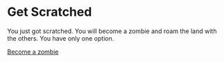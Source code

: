 # Get Scratched

You just got scratched. You will become a zombie and roam the land with the others. You have only one option.


[Become a zombie](party-zombie.md)
